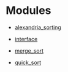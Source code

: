 # Modules

- [alexandria_sorting](./alexandria_sorting.md)

- [interface](./alexandria_sorting-interface.md)

- [merge_sort](./alexandria_sorting-merge_sort.md)

- [quick_sort](./alexandria_sorting-quick_sort.md)

